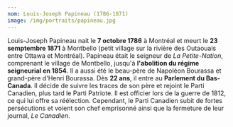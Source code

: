```yaml
---
nom: Louis-Joseph Papineau (1786-1871)
image: /img/portraits/papineau.jpg
---
```


Louis-Joseph Papineau nait le **7 octobre 1786** à Montréal et meurt le **23 semptembre 1871** à Montbello (petit village sur la rivière des Outaouais entre Ottawa et Montréal). Papineau était le seigneur de _La Petite-Nation_, comprenant le village de Montbello, jusqu'à **l'abolition du régime seigneurial en 1854**. Il a aussi été le beau-père de Napoléon Bourassa et grand-père d'Henri Bourassa. Dès **22 ans**, il entre au **Parlement du Bas-Canada**. Il décide de suivre les traces de son père et rejoint le Parti Canadien, plus tard le Parti Patriote. Il est officier lors de la guerre de 1812, ce qui lui offre sa réélection. Cependant, le Parti Canadien subit de fortes persécutions et voient son chef emprisonné ainsi que la fermeture de leur journal, _Le Canadien_.
